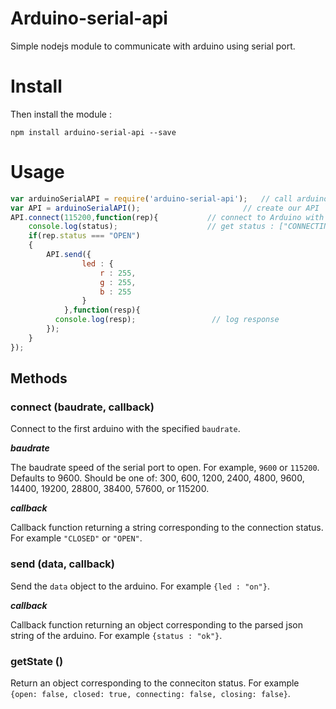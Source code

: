 # Arduino-serial-api
Simple nodejs module to communicate with arduino using serial port.

# Install

Then install the module :
```
npm install arduino-serial-api --save
```

# Usage

```javascript
var arduinoSerialAPI = require('arduino-serial-api');	// call arduino-api
var API = arduinoSerialAPI();						// create our API
API.connect(115200,function(rep){ 		    // connect to Arduino with baud rate at 115200
	console.log(status);                    // get status : ["CONNECTING", "OPEN", "CLOSING", "CLOSED"]
	if(rep.status === "OPEN")
	{
		API.send({
		        led : {
		            r : 255,
		            g : 255,
		            b : 255
		        }
		    },function(resp){
		  console.log(resp);                 // log response
		});
	}
});
```

## Methods

### connect (baudrate, callback)

Connect to the first arduino with the specified `baudrate`.

**_baudrate_**

The baudrate speed of the serial port to open. For example, `9600` or `115200`.
Defaults to 9600. Should be one of: 300, 600, 1200, 2400, 4800, 9600, 14400, 19200, 28800, 38400, 57600, or 115200.

**_callback_**

Callback function returning a string corresponding to the connection status. For example `"CLOSED"` or `"OPEN"`.

### send (data, callback)

Send the `data` object to the arduino. For example `{led : "on"}`.

**_callback_**

Callback function returning an object corresponding to the parsed json string of the arduino. For example `{status : "ok"}`.

### getState ()

Return an object corresponding to the conneciton status.
For example `{open: false, closed: true, connecting: false, closing: false}`.
